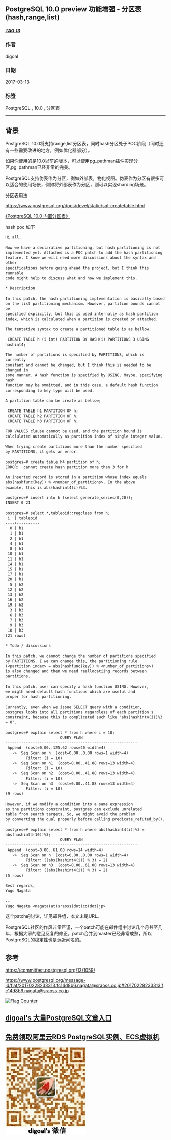 ## PostgreSQL 10.0 preview 功能增强 - 分区表(hash,range,list)  
##### [TAG 13](../class/13.md)
                                                                  
### 作者                                                                                                               
digoal                                                             
                                                                    
### 日期                                                               
2017-03-13                                                              
                                                                
### 标签                                                             
PostgreSQL , 10.0 , 分区表     
                                                                  
----                                                            
                                                                     
## 背景                                           
PostgreSQL 10.0将支持range,list分区表，同时hash分区处于POC阶段（同时还有一些需要改进的地方，例如优化器部分）。  
  
如果你使用的是10.0以前的版本，可以使用pg_pathman插件实现分区,pg_pathman已经非常的完美。  
  
PostgreSQL支持伪表作为分区，例如外部表，物化视图。伪表作为分区有很多可以适合的使用场景，例如将外部表作为分区，则可以实现sharding场景。  
  
分区表用法  
  
https://www.postgresql.org/docs/devel/static/sql-createtable.html  
  
[《PostgreSQL 10.0 内置分区表》](../201612/20161215_01.md)  
  
  
hash poc 如下  
```  
Hi all,  
  
Now we have a declarative partitioning, but hash partitioning is not  
implemented yet. Attached is a POC patch to add the hash partitioning  
feature. I know we will need more discussions about the syntax and other  
specifications before going ahead the project, but I think this runnable  
code might help to discuss what and how we implement this.  
  
* Description  
  
In this patch, the hash partitioning implementation is basically based  
on the list partitioning mechanism. However, partition bounds cannot be  
specified explicitly, but this is used internally as hash partition  
index, which is calculated when a partition is created or attached.  
  
The tentative syntax to create a partitioned table is as bellow;  
  
 CREATE TABLE h (i int) PARTITION BY HASH(i) PARTITIONS 3 USING hashint4;  
  
The number of partitions is specified by PARTITIONS, which is currently  
constant and cannot be changed, but I think this is needed to be changed in  
some manner. A hash function is specified by USING. Maybe, specifying hash  
function may be ommitted, and in this case, a default hash function  
corresponding to key type will be used.  
  
A partition table can be create as bellow;  
  
 CREATE TABLE h1 PARTITION OF h;  
 CREATE TABLE h2 PARTITION OF h;  
 CREATE TABLE h3 PARTITION OF h;  
  
FOR VALUES clause cannot be used, and the partition bound is  
calclulated automatically as partition index of single integer value.  
  
When trying create partitions more than the number specified  
by PARTITIONS, it gets an error.  
  
postgres=# create table h4 partition of h;  
ERROR:  cannot create hash partition more than 3 for h  
  
An inserted record is stored in a partition whose index equals  
abs(hashfunc(key)) % <number_of_partitions>. In the above  
example, this is abs(hashint4(i))%3.  
  
postgres=# insert into h (select generate_series(0,20));  
INSERT 0 21  
  
postgres=# select *,tableoid::regclass from h;  
 i  | tableoid   
----+----------  
  0 | h1  
  1 | h1  
  2 | h1  
  4 | h1  
  8 | h1  
 10 | h1  
 11 | h1  
 14 | h1  
 15 | h1  
 17 | h1  
 20 | h1  
  5 | h2  
 12 | h2  
 13 | h2  
 16 | h2  
 19 | h2  
  3 | h3  
  6 | h3  
  7 | h3  
  9 | h3  
 18 | h3  
(21 rows)  
  
* Todo / discussions  
  
In this patch, we cannot change the number of partitions specified  
by PARTITIONS. I we can change this, the partitioning rule  
(<partition index> = abs(hashfunc(key)) % <number_of_partitions>)  
is also changed and then we need reallocatiing records between  
partitions.  
  
In this patch, user can specify a hash function USING. However,  
we migth need default hash functions which are useful and  
proper for hash partitioning.   
  
Currently, even when we issue SELECT query with a condition,  
postgres looks into all partitions regardless of each partition's  
constraint, because this is complicated such like "abs(hashint4(i))%3 = 0".  
  
postgres=# explain select * from h where i = 10;  
                        QUERY PLAN                          
----------------------------------------------------------  
 Append  (cost=0.00..125.62 rows=40 width=4)  
   ->  Seq Scan on h  (cost=0.00..0.00 rows=1 width=4)  
         Filter: (i = 10)  
   ->  Seq Scan on h1  (cost=0.00..41.88 rows=13 width=4)  
         Filter: (i = 10)  
   ->  Seq Scan on h2  (cost=0.00..41.88 rows=13 width=4)  
         Filter: (i = 10)  
   ->  Seq Scan on h3  (cost=0.00..41.88 rows=13 width=4)  
         Filter: (i = 10)  
(9 rows)  
  
However, if we modify a condition into a same expression  
as the partitions constraint, postgres can exclude unrelated  
table from search targets. So, we might avoid the problem  
by converting the qual properly before calling predicate_refuted_by().  
  
postgres=# explain select * from h where abs(hashint4(i))%3 = abs(hashint4(10))%3;  
                        QUERY PLAN                          
----------------------------------------------------------  
 Append  (cost=0.00..61.00 rows=14 width=4)  
   ->  Seq Scan on h  (cost=0.00..0.00 rows=1 width=4)  
         Filter: ((abs(hashint4(i)) % 3) = 2)  
   ->  Seq Scan on h3  (cost=0.00..61.00 rows=13 width=4)  
         Filter: ((abs(hashint4(i)) % 3) = 2)  
(5 rows)  
  
Best regards,  
Yugo Nagata  
  
--   
Yugo Nagata <nagata(at)sraoss(dot)co(dot)jp>  
```  
  
这个patch的讨论，详见邮件组，本文末尾URL。  
  
PostgreSQL社区的作风非常严谨，一个patch可能在邮件组中讨论几个月甚至几年，根据大家的意见反复的修正，patch合并到master已经非常成熟，所以PostgreSQL的稳定性也是远近闻名的。  
        
## 参考                  
https://commitfest.postgresql.org/13/1059/  
              
https://www.postgresql.org/message-id/flat/20170228233313.fc14d8b6.nagata@sraoss.co.jp#20170228233313.fc14d8b6.nagata@sraoss.co.jp  
  
<a rel="nofollow" href="http://info.flagcounter.com/h9V1"  ><img src="http://s03.flagcounter.com/count/h9V1/bg_FFFFFF/txt_000000/border_CCCCCC/columns_2/maxflags_12/viewers_0/labels_0/pageviews_0/flags_0/"  alt="Flag Counter"  border="0"  ></a>  
  
  
  
  
  
  
## [digoal's 大量PostgreSQL文章入口](https://github.com/digoal/blog/blob/master/README.md "22709685feb7cab07d30f30387f0a9ae")
  
  
## [免费领取阿里云RDS PostgreSQL实例、ECS虚拟机](https://free.aliyun.com/ "57258f76c37864c6e6d23383d05714ea")
  
  
![digoal's weixin](../pic/digoal_weixin.jpg "f7ad92eeba24523fd47a6e1a0e691b59")
  
